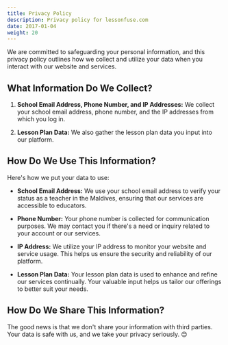 ```yaml
---
title: Privacy Policy
description: Privacy policy for lessonfuse.com
date: 2017-01-04
weight: 20
---
```

We are committed to safeguarding your personal information, and this privacy policy outlines how we collect and utilize your data when you interact with our website and services.

## What Information Do We Collect?

1. **School Email Address, Phone Number, and IP Addresses:** We collect your school email address, phone number, and the IP addresses from which you log in.

2. **Lesson Plan Data:** We also gather the lesson plan data you input into our platform.

## How Do We Use This Information?

Here's how we put your data to use:

- **School Email Address:** We use your school email address to verify your status as a teacher in the Maldives, ensuring that our services are accessible to educators.

- **Phone Number:** Your phone number is collected for communication purposes. We may contact you if there's a need or inquiry related to your account or our services.

- **IP Address:** We utilize your IP address to monitor your website and service usage. This helps us ensure the security and reliability of our platform.

- **Lesson Plan Data:** Your lesson plan data is used to enhance and refine our services continually. Your valuable input helps us tailor our offerings to better suit your needs.

## How Do We Share This Information?

The good news is that we don't share your information with third parties. Your data is safe with us, and we take your privacy seriously. 😊